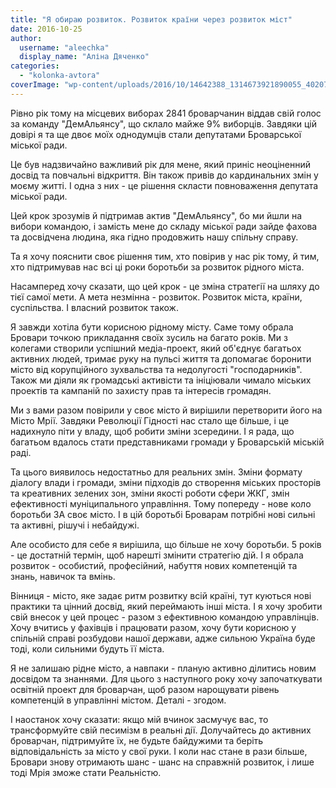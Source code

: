```yaml
---
title: "Я обираю розвиток. Розвиток країни через розвиток міст"
date: 2016-10-25
author: 
  username: "aleechka"
  display_name: "Аліна Дяченко"
categories: 
  - "kolonka-avtora"
coverImage: "wp-content/uploads/2016/10/14642388_1314673921890055_4020719102295346890_n.jpg"
---
```


Рівно рік тому на місцевих виборах 2841 броварчанин віддав свій голос за команду "ДемАльянсу", що склало майже 9% виборців. Завдяки цій довірі я та ще двоє моїх однодумців стали депутатами Броварської міської ради.

Це був надзвичайно важливий рік для мене, який приніс неоціненний досвід та повчальні відкриття. Він також привів до кардинальних змін у моєму житті. І одна з них - це рішення скласти повноваження депутата міської ради.

Цей крок зрозумів й підтримав актив "ДемАльянсу", бо ми йшли на вибори командою, і замість мене до складу міської ради зайде фахова та досвідчена людина, яка гідно продовжить нашу спільну справу.

Та я хочу пояснити своє рішення тим, хто повірив у нас рік тому, й тим, хто підтримував нас всі ці роки боротьби за розвиток рідного міста.

Насамперед хочу сказати, що цей крок - це зміна стратегії на шляху до тієї самої мети. А мета незмінна - розвиток. Розвиток міста, країни, суспільства. І власний розвиток також.

Я завжди хотіла бути корисною рідному місту. Саме тому обрала Бровари точкою прикладання своїх зусиль на багато років. Ми з колегами створили успішний медіа-проект, який об'єднує багатьох активних людей, тримає руку на пульсі життя та допомагає боронити місто від корупційного зухвальства та недолугості "господарників". Також ми діяли як громадські активісти та ініціювали чимало міських проектів та кампаній по захисту прав та інтересів громадян.

Ми з вами разом повірили у своє місто й вирішили перетворити його на Місто Мрії. Завдяки Революції Гідності нас стало ще більше, і це надихнуло піти у владу, щоб робити зміни зсередини. І я рада, що багатьом вдалось стати представниками громади у Броварській міській раді.

Та цього виявилось недостатньо для реальних змін. Зміни формату діалогу влади і громади, зміни підходів до створення міських просторів та креативних зелених зон, зміни якості роботи сфери ЖКГ, змін ефективності муніципального управління. Тому попереду - нове коло боротьби ЗА своє місто. І в цій боротьбі Броварам потрібні нові сильні та активні, рішучі і небайдужі.

Але особисто для себе я вирішила, що більше не хочу боротьби. 5 років - це достатній термін, щоб нарешті змінити стратегію дій. І я обрала розвиток - особистий, професійний, набуття нових компетенцій та знань, навичок та вмінь.

Вінниця - місто, яке задає ритм розвитку всій країні, тут куються нові практики та цінний досвід, який переймають інші міста. І я хочу зробити свій внесок у цей процес - разом з ефективною командою управлінців. Хочу вчитись у фахівців і працювати разом, хочу бути корисною у спільній справі розбудови нашої держави, адже сильною Україна буде тоді, коли сильними будуть її міста.

Я не залишаю рідне місто, а навпаки - планую активно ділитись новим досвідом та знаннями. Для цього з наступного року хочу започаткувати освітній проект для броварчан, щоб разом нарощувати рівень компетенцій в управлінні містом. Деталі - згодом.

І наостанок хочу сказати: якщо мій вчинок засмучує вас, то трансформуйте свій песимізм в реальні дії. Долучайтесь до активних броварчан, підтримуйте їх, не будьте байдужими та беріть відповідальність за місто у свої руки. І коли нас стане в рази більше, Бровари знову отримають шанс - шанс на справжній розвиток, і лише тоді Мрія зможе стати Реальністю.

